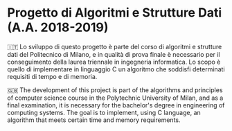 # Progetto di Algoritmi e Strutture Dati (A.A. 2018-2019)
:it: Lo sviluppo di questo progetto è parte del corso di algoritmi e strutture dati del Politecnico di Milano, e in qualità di prova finale è necessario per il conseguimento della laurea triennale in ingegneria informatica.
Lo scopo è quello di implementare in linguaggio C un algoritmo che soddisfi determinati requisiti di tempo e di memoria.

:uk: The development of this project is part of the algorithms and principles of computer science course in the Polytechnic University of Milan, and as a final examination, it is necessary for the bachelor's degree in engineering of computing systems. The goal is to implement, using C language, an algorithm that meets certain time and memory requirements.
